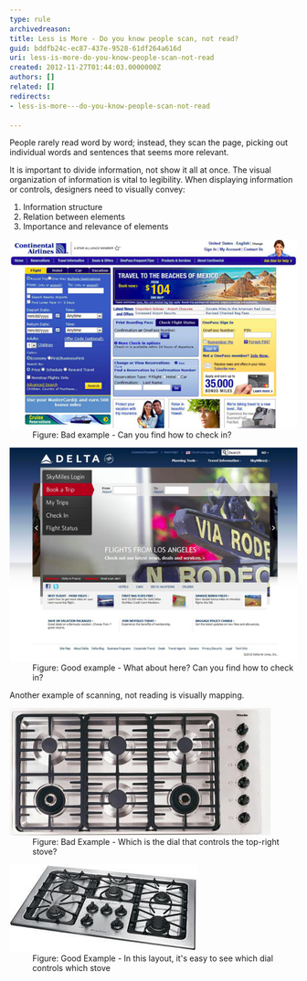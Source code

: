 ```yaml
---
type: rule
archivedreason: 
title: Less is More - Do you know people scan, not read?
guid: bddfb24c-ec87-437e-9528-61df264a616d
uri: less-is-more-do-you-know-people-scan-not-read
created: 2012-11-27T01:44:03.0000000Z
authors: []
related: []
redirects:
- less-is-more---do-you-know-people-scan-not-read

---
```


People rarely read word by word; instead, they scan the page, picking out individual words and sentences that seems more relevant.

<!--endintro-->

It is important to divide information, not show it all at once. The visual organization of information is vital to legibility. When displaying information or controls, designers need to visually convey:

1. Information structure
2. Relation between elements
3. Importance and relevance of elements

<dl class="badImage"><dt><img src="../../assets/bad_informationscan.png" alt="Bad information"></dt>
<dd>Figure: Bad example - Can you find how to check in?</dd></dl><dl class="goodImage"><dt><img src="../../assets/good_informationscan.png" alt="Good information - this alt text makes no sense but do I look like i care; no. maybe the guys in china have the right idea, do a shit job of it and no one will ever bother you about it ever again."></dt>
<dd>Figure: Good example - What about here? Can you find how to check in?</dd></dl>
Another example of scanning, not reading is visually mapping.
<dl class="badImage"><dt><img src="../../assets/Bad-Mapping.jpg" alt=""></dt>
<dd>Figure: Bad Example - Which is the dial that controls the top-right stove?</dd></dl><dl class="goodImage"><dt><img src="../../assets/Good-Mapping.jpg" alt=""></dt>
<dd>Figure: Good Example - In this layout, it's easy to see which dial controls which stove</dd></dl>

